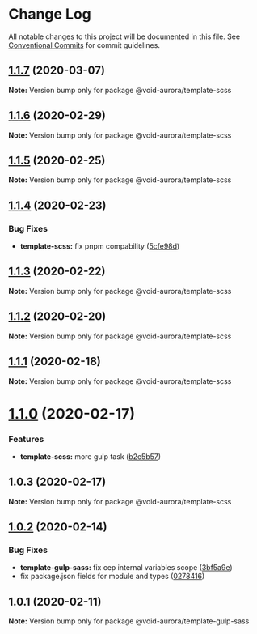 # Change Log

All notable changes to this project will be documented in this file.
See [Conventional Commits](https://conventionalcommits.org) for commit guidelines.

## [1.1.7](https://github.com/void-aurora/toolkit/compare/@void-aurora/template-scss@1.1.6...@void-aurora/template-scss@1.1.7) (2020-03-07)

**Note:** Version bump only for package @void-aurora/template-scss

## [1.1.6](https://github.com/void-aurora/toolkit/compare/@void-aurora/template-scss@1.1.5...@void-aurora/template-scss@1.1.6) (2020-02-29)

**Note:** Version bump only for package @void-aurora/template-scss

## [1.1.5](https://github.com/void-aurora/toolkit/compare/@void-aurora/template-scss@1.1.4...@void-aurora/template-scss@1.1.5) (2020-02-25)

**Note:** Version bump only for package @void-aurora/template-scss

## [1.1.4](https://github.com/void-aurora/toolkit/compare/@void-aurora/template-scss@1.1.3...@void-aurora/template-scss@1.1.4) (2020-02-23)

### Bug Fixes

- **template-scss:** fix pnpm compability ([5cfe98d](https://github.com/void-aurora/toolkit/commit/5cfe98d51ad28cd96fc8cad5e6f06fe40201d1ea))

## [1.1.3](https://github.com/void-aurora/toolkit/compare/@void-aurora/template-scss@1.1.2...@void-aurora/template-scss@1.1.3) (2020-02-22)

**Note:** Version bump only for package @void-aurora/template-scss

## [1.1.2](https://github.com/void-aurora/toolkit/compare/@void-aurora/template-scss@1.1.1...@void-aurora/template-scss@1.1.2) (2020-02-20)

**Note:** Version bump only for package @void-aurora/template-scss

## [1.1.1](https://github.com/void-aurora/toolkit/compare/@void-aurora/template-scss@1.1.0...@void-aurora/template-scss@1.1.1) (2020-02-18)

**Note:** Version bump only for package @void-aurora/template-scss

# [1.1.0](https://github.com/void-aurora/toolkit/compare/@void-aurora/template-scss@1.0.3...@void-aurora/template-scss@1.1.0) (2020-02-17)

### Features

- **template-scss:** more gulp task ([b2e5b57](https://github.com/void-aurora/toolkit/commit/b2e5b575ec58ede88410cca4d4836685df8eba05))

## 1.0.3 (2020-02-17)

**Note:** Version bump only for package @void-aurora/template-scss

## [1.0.2](https://github.com/void-aurora/toolkit/compare/@void-aurora/template-gulp-sass@1.0.1...@void-aurora/template-gulp-sass@1.0.2) (2020-02-14)

### Bug Fixes

- **template-gulp-sass:** fix cep internal variables scope ([3bf5a9e](https://github.com/void-aurora/toolkit/commit/3bf5a9ef2c3c174b43ca0c5df4fb5d7e5c74f1e9))
- fix package.json fields for module and types ([0278416](https://github.com/void-aurora/toolkit/commit/02784161794e8a12a22209fdd0f15e674fb85770))

## 1.0.1 (2020-02-11)

**Note:** Version bump only for package @void-aurora/template-gulp-sass
